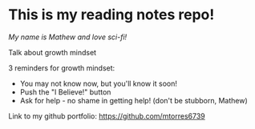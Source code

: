 # This is my reading notes repo!

_My name is Mathew and love sci-fi!_

Talk about growth mindset

3 reminders for growth mindset:

* You may not know now, but you'll know it soon!
* Push the "I Believe!" button
* Ask for help - no shame in getting help! (don't be stubborn, Mathew)

Link to my github portfolio: https://github.com/mtorres6739
